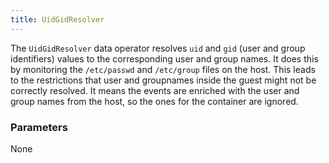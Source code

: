 ```yaml
---
title: UidGidResolver
---
```


The `UidGidResolver` data operator resolves `uid` and `gid` (user and group identifiers) values to the corresponding user and group names.
It does this by monitoring the `/etc/passwd` and `/etc/group` files on the host.
This leads to the restrictions that user and groupnames inside the guest might not be correctly resolved.
It means the events are enriched with the user and group names from the host, so the ones for the container are ignored.

### Parameters

None
